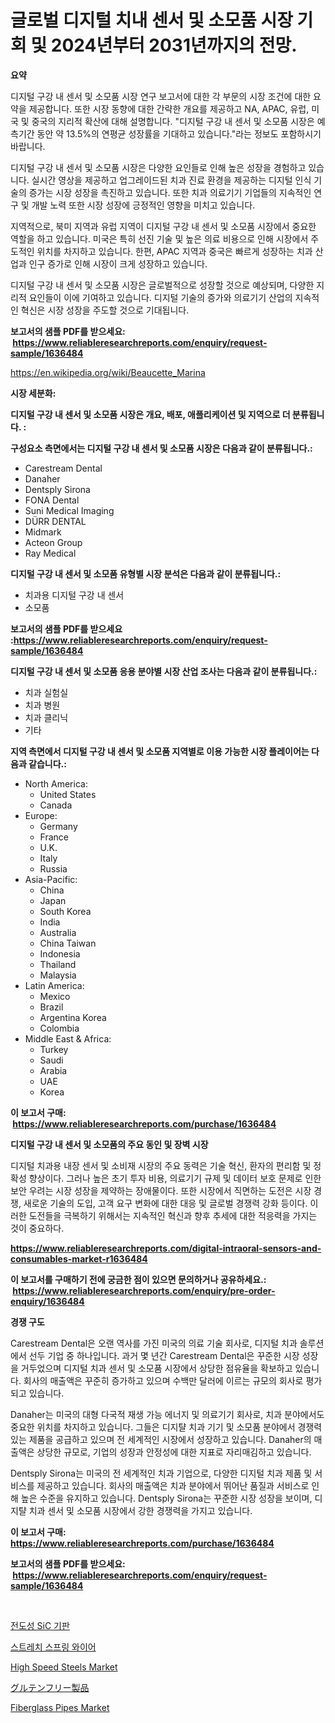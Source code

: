 <p><h1>글로벌 디지털 치내 센서 및 소모품 시장 기회 및 2024년부터 2031년까지의 전망.</h1></p><p><strong>요약</strong></p>
<p><p>디지털 구강 내 센서 및 소모품 시장 연구 보고서에 대한 각 부문의 시장 조건에 대한 요약을 제공합니다. 또한 시장 동향에 대한 간략한 개요를 제공하고 NA, APAC, 유럽, 미국 및 중국의 지리적 확산에 대해 설명합니다. "디지털 구강 내 센서 및 소모품 시장은 예측기간 동안 약 13.5%의 연평균 성장률을 기대하고 있습니다."라는 정보도 포함하시기 바랍니다.</p><p>디지털 구강 내 센서 및 소모품 시장은 다양한 요인들로 인해 높은 성장을 경험하고 있습니다. 실시간 영상을 제공하고 업그레이드된 치과 진료 환경을 제공하는 디지털 인식 기술의 증가는 시장 성장을 촉진하고 있습니다. 또한 치과 의료기기 기업들의 지속적인 연구 및 개발 노력 또한 시장 성장에 긍정적인 영향을 미치고 있습니다.</p><p>지역적으로, 북미 지역과 유럽 지역이 디지털 구강 내 센서 및 소모품 시장에서 중요한 역할을 하고 있습니다. 미국은 특히 선진 기술 및 높은 의료 비용으로 인해 시장에서 주도적인 위치를 차지하고 있습니다. 한편, APAC 지역과 중국은 빠르게 성장하는 치과 산업과 인구 증가로 인해 시장이 크게 성장하고 있습니다.</p><p>디지털 구강 내 센서 및 소모품 시장은 글로벌적으로 성장할 것으로 예상되며, 다양한 지리적 요인들이 이에 기여하고 있습니다. 디지털 기술의 증가와 의료기기 산업의 지속적인 혁신은 시장 성장을 주도할 것으로 기대됩니다.</p></p>
<p><strong>보고서의 샘플 PDF를 받으세요: &nbsp;<a href="https://www.reliableresearchreports.com/enquiry/request-sample/1636484">https://www.reliableresearchreports.com/enquiry/request-sample/1636484</a></strong></p>
<p><a href="https://en.wikipedia.org/wiki/Beaucette_Marina">https://en.wikipedia.org/wiki/Beaucette_Marina</a></p>
<p><strong>시장 세분화:</strong></p>
<p><strong> 디지털 구강 내 센서 및 소모품 시장은 개요, 배포, 애플리케이션 및 지역으로 더 분류됩니다. :</strong></p>
<p><strong>구성요소 측면에서는 디지털 구강 내 센서 및 소모품 시장은 다음과 같이 분류됩니다.:</strong></p>
<p><ul><li>Carestream Dental</li><li>Danaher</li><li>Dentsply Sirona</li><li>FONA Dental</li><li>Suni Medical Imaging</li><li>DÜRR DENTAL</li><li>Midmark</li><li>Acteon Group</li><li>Ray Medical</li></ul></p>
<p><strong> 디지털 구강 내 센서 및 소모품 유형별 시장 분석은 다음과 같이 분류됩니다.:</strong></p>
<p><ul><li>치과용 디지털 구강 내 센서</li><li>소모품</li></ul></p>
<p><strong>보고서의 샘플 PDF를 받으세요 :<a href="https://www.reliableresearchreports.com/enquiry/request-sample/1636484">https://www.reliableresearchreports.com/enquiry/request-sample/1636484</a></strong></p>
<p><strong> 디지털 구강 내 센서 및 소모품 응용 분야별 시장 산업 조사는 다음과 같이 분류됩니다.:</strong></p>
<p><ul><li>치과 실험실</li><li>치과 병원</li><li>치과 클리닉</li><li>기타</li></ul></p>
<p><strong>지역 측면에서 디지털 구강 내 센서 및 소모품 지역별로 이용 가능한 시장 플레이어는 다음과 같습니다.:</strong></p>
<p><ul>
    <li>
        North America:
        <ul>
            <li>United States</li>
            <li>Canada</li>
        </ul>
    </li>
    <li>
        Europe:
        <ul>
            <li>Germany</li>
            <li>France</li>
            <li>U.K.</li>
            <li>Italy</li>
            <li>Russia</li>
        </ul>
    </li>
    <li>
        Asia-Pacific:
        <ul>
            <li>China</li>
            <li>Japan</li>
            <li>South Korea</li>
            <li>India</li>
            <li>Australia</li>
            <li>China Taiwan</li>
            <li>Indonesia</li>
            <li>Thailand</li>
            <li>Malaysia</li>
        </ul>
    </li>
    <li>
        Latin America:
        <ul>
            <li>Mexico</li>
            <li>Brazil</li>
            <li>Argentina Korea</li>
            <li>Colombia</li>
        </ul>
    </li>
    <li>
        Middle East & Africa:
        <ul>
            <li>Turkey</li>
            <li>Saudi</li>
            <li>Arabia</li>
            <li>UAE</li>
            <li>Korea</li>
        </ul>
    </li>
    </ul></p>
<p><strong>이 보고서 구매: &nbsp;<a href="https://www.reliableresearchreports.com/purchase/1636484">https://www.reliableresearchreports.com/purchase/1636484</a></strong></p>
<p><strong>디지털 구강 내 센서 및 소모품의 주요 동인 및 장벽 시장</strong></p>
<p><p>디지털 치과용 내장 센서 및 소비재 시장의 주요 동력은 기술 혁신, 환자의 편리함 및 정확성 향상이다. 그러나 높은 초기 투자 비용, 의료기기 규제 및 데이터 보호 문제로 인한 보안 우려는 시장 성장을 제약하는 장애물이다. 또한 시장에서 직면하는 도전은 시장 경쟁, 새로운 기술의 도입, 고객 요구 변화에 대한 대응 및 글로벌 경쟁력 강화 등이다. 이러한 도전들을 극복하기 위해서는 지속적인 혁신과 향후 추세에 대한 적응력을 가지는 것이 중요하다.</p></p>
<p><strong><a href="https://www.reliableresearchreports.com/digital-intraoral-sensors-and-consumables-market-r1636484">https://www.reliableresearchreports.com/digital-intraoral-sensors-and-consumables-market-r1636484</a></strong></p>
<p><strong>이 보고서를 구매하기 전에 궁금한 점이 있으면 문의하거나 공유하세요.: &nbsp;<a href="https://www.reliableresearchreports.com/enquiry/pre-order-enquiry/1636484">https://www.reliableresearchreports.com/enquiry/pre-order-enquiry/1636484</a></strong></p>
<p><strong>경쟁 구도</strong></p>
<p><p>Carestream Dental은 오랜 역사를 가진 미국의 의료 기술 회사로, 디지털 치과 솔루션에서 선두 기업 중 하나입니다. 과거 몇 년간 Carestream Dental은 꾸준한 시장 성장을 거두었으며 디지털 치과 센서 및 소모품 시장에서 상당한 점유율을 확보하고 있습니다. 회사의 매출액은 꾸준히 증가하고 있으며 수백만 달러에 이르는 규모의 회사로 평가되고 있습니다.</p><p>Danaher는 미국의 대형 다국적 재생 가능 에너지 및 의료기기 회사로, 치과 분야에서도 중요한 위치를 차지하고 있습니다. 그들은 디지턀 치과 기기 및 소모품 분야에서 경쟁력 있는 제품을 공급하고 있으며 전 세계적인 시장에서 성장하고 있습니다. Danaher의 매출액은 상당한 규모로, 기업의 성장과 안정성에 대한 지표로 자리매김하고 있습니다.</p><p>Dentsply Sirona는 미국의 전 세계적인 치과 기업으로, 다양한 디지털 치과 제품 및 서비스를 제공하고 있습니다. 회사의 매출액은 치과 분야에서 뛰어난 품질과 서비스로 인해 높은 수준을 유지하고 있습니다. Dentsply Sirona는 꾸준한 시장 성장을 보이며, 디지턀 치과 센서 및 소모품 시장에서 강한 경쟁력을 가지고 있습니다.</p></p>
<p><strong>이 보고서 구매: &nbsp; <a href="https://www.reliableresearchreports.com/purchase/1636484">https://www.reliableresearchreports.com/purchase/1636484</a></strong></p>
<p><strong>보고서의 샘플 PDF를 받으세요: &nbsp;<a href="https://www.reliableresearchreports.com/enquiry/request-sample/1636484">https://www.reliableresearchreports.com/enquiry/request-sample/1636484</a></strong><strong></strong></p>
<p>&nbsp;</p>
<p><p><a href="https://github.com/johneahan44556754/Market-Research-Report-List-1/blob/main/3589731140011.md">전도성 SiC 기판</a></p><p><a href="https://medium.com/@othaleffler66/%EC%8A%A4%ED%8A%B8%EB%A0%88%EC%B9%98-%EC%8A%A4%ED%94%84%EB%A7%81-%EC%99%80%EC%9D%B4%EC%96%B4-%EC%8B%9C%EC%9E%A5-%EC%A1%B0%EC%82%AC-%EB%B3%B4%EA%B3%A0%EC%84%9C%EC%97%90%EB%8A%94-cagr%EB%A1%9C-%EC%98%88%EC%83%81%EB%90%9C-2024%EB%85%84%EB%B6%80%ED%84%B0-2031%EB%85%84%EA%B9%8C%EC%A7%80-%EC%8B%9C%EC%9E%A5-%EA%B7%9C%EB%AA%A8-%EC%A0%90%EC%9C%A0%EC%9C%A8-%EB%B0%8F-%EC%84%B1%EC%9E%A5%EB%A5%A0%EC%97%90-%EB%8C%80%ED%95%9C-%EB%B6%84%EC%84%9D%EC%9D%B4-%ED%8F%AC%ED%95%A8%EB%90%98%EC%96%B4-%EC%9E%88%EC%8A%B5%EB%8B%88%EB%8B%A4-eb0677e9d81a">스트레치 스프링 와이어</a></p><p><a href="https://github.com/kosella/Market-Research-Report-List-3/blob/main/high-speed-steels-market.md">High Speed Steels Market</a></p><p><a href="https://medium.com/@jacksonmith1931/%E3%82%B0%E3%83%AD%E3%83%BC%E3%83%90%E3%83%AB%E3%82%B0%E3%83%AB%E3%83%86%E3%83%B3%E3%83%95%E3%83%AA%E3%83%BC%E8%A3%BD%E5%93%81%E5%B8%82%E5%A0%B4%E3%81%AE%E3%82%B5%E3%82%A4%E3%82%BA%E3%81%A8%E3%82%B7%E3%82%A7%E3%82%A2%E5%88%86%E6%9E%90-%E8%A3%BD%E5%93%81%E3%82%BF%E3%82%A4%E3%83%97%E5%88%A5-%E3%82%A2%E3%83%97%E3%83%AA%E3%82%B1%E3%83%BC%E3%82%B7%E3%83%A7%E3%83%B3%E5%88%A5-%E5%9C%B0%E5%9F%9F%E5%88%A5-%E4%BA%88%E6%B8%AC-2024%E5%B9%B4-2031%E5%B9%B4-e7a6c3a8233d">グルテンフリー製品</a></p><p><a href="https://github.com/nathandecarvalho/Market-Research-Report-List-3/blob/main/fiberglass-pipes-market.md">Fiberglass Pipes Market</a></p></p>